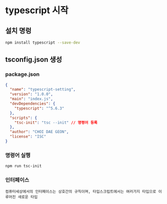 # typescript 시작

## 설치 명렁

```bash
npm install typescript --save-dev
```

## tsconfig.json 생성

### package.json

```json
{
  "name": "typescript-setting",
  "version": "1.0.0",
  "main": "index.js",
  "devDependencies": {
    "typescript": "^5.6.3"
  },
  "scripts": {
    "tsc-init": "tsc --init" // 명령어 등록
  },
  "author": "CHOI DAE GEON",
  "license": "ISC"
}
```

### 명령어 실행

```bash
npm run tsc-init
```

### 인터페이스
```
컴퓨터세상에서의 인터페이스는 상호간의 규칙이며, 타입스크립트에서는 여러가지 타입으로 이루어진 새로운 타입
```